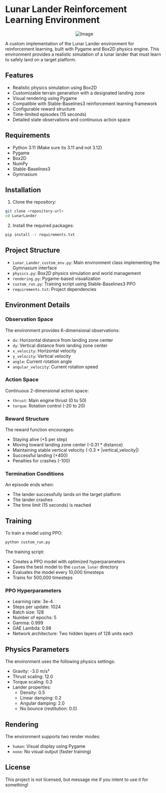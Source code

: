 # Lunar Lander Reinforcement Learning Environment

<p align="center">
  <img src="https://github.com/user-attachments/assets/9b690330-ccd3-431d-9c57-53c3dce18527" alt="Image" />
</p>
A custom implementation of the Lunar Lander environment for reinforcement learning, built with Pygame and Box2D physics engine. This environment provides a realistic simulation of a lunar lander that must learn to safely land on a target platform.

## Features

- Realistic physics simulation using Box2D
- Customizable terrain generation with a designated landing zone
- Visual rendering using Pygame
- Compatible with Stable-Baselines3 reinforcement learning framework
- Configurable reward structure
- Time-limited episodes (15 seconds)
- Detailed state observations and continuous action space

## Requirements

- Python 3.11 (Make sure its 3.11 and not 3.12)
- Pygame
- Box2D
- NumPy
- Stable-Baselines3
- Gymnasium

## Installation

1. Clone the repository:
```bash
git clone <repository-url>
cd LunarLander
```

2. Install the required packages:
```bash
pip install -r requirements.txt
```

## Project Structure

- `Lunar_Lander_custom_env.py`: Main environment class implementing the Gymnasium interface
- `physics.py`: Box2D physics simulation and world management
- `rendering.py`: Pygame-based visualization
- `custom_run.py`: Training script using Stable-Baselines3 PPO
- `requirements.txt`: Project dependencies

## Environment Details

### Observation Space
The environment provides 6-dimensional observations:
- `dx`: Horizontal distance from landing zone center
- `dy`: Vertical distance from landing zone center
- `x_velocity`: Horizontal velocity
- `y_velocity`: Vertical velocity
- `angle`: Current rotation angle
- `angular_velocity`: Current rotation speed

### Action Space
Continuous 2-dimensional action space:
- `thrust`: Main engine thrust (0 to 50)
- `torque`: Rotation control (-20 to 20)

### Reward Structure
The reward function encourages:
- Staying alive (+5 per step)
- Moving toward landing zone center (-0.31 * distance)
- Maintaining stable vertical velocity (-0.3 * |vertical_velocity|)
- Successful landing (+400)
- Penalties for crashes (-100)

### Termination Conditions
An episode ends when:
- The lander successfully lands on the target platform
- The lander crashes
- The time limit (15 seconds) is reached

## Training

To train a model using PPO:

```bash
python custom_run.py
```

The training script:
- Creates a PPO model with optimized hyperparameters
- Saves the best model to the `custom_lunar` directory
- Evaluates the model every 10,000 timesteps
- Trains for 500,000 timesteps

### PPO Hyperparameters
- Learning rate: 3e-4
- Steps per update: 1024
- Batch size: 128
- Number of epochs: 5
- Gamma: 0.999
- GAE Lambda: 0.98
- Network architecture: Two hidden layers of 128 units each

## Physics Parameters

The environment uses the following physics settings:
- Gravity: -3.0 m/s²
- Thrust scaling: 12.0
- Torque scaling: 0.3
- Lander properties:
  - Density: 0.5
  - Linear damping: 0.2
  - Angular damping: 2.0
  - No bounce (restitution: 0.0)

## Rendering

The environment supports two render modes:
- `human`: Visual display using Pygame
- `none`: No visual output (faster training)

## License

This project is not licensed, but message me if you intent to use it for something!
